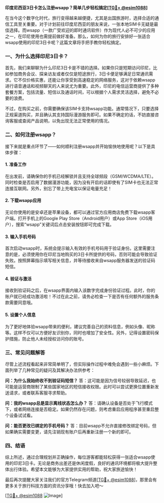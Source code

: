 **印度尼西亚3日卡怎么注册wsapp？简单几步轻松搞定[[TG💪+ @esim1088](https://t.me/s/esim1088)]**

在当今这个数字化时代，旅行变得越来越便捷，尤其是出国旅游时，选择合适的通信工具至关重要。对于计划前往印度尼西亚的朋友来说，一张本地SIM卡无疑是最佳选择。而wsapp（一款广受欢迎的即时通讯软件）作为现代人必不可少的应用之一，在印尼使用也需提前做好准备。那么，如何为你的旅行安排好一张适合wsapp使用的印尼3日卡呢？这篇文章将手把手教你轻松搞定。

### 一、为什么选择印尼3日卡？

首先，我们来聊聊为什么印尼3日卡是不错的选择。如果你只是短期访问印尼，比如参加商务会议、探亲访友或者仅仅是短途旅行，3日卡便足够满足日常通讯需求。它不仅价格实惠，还能让你享受到高速稳定的网络服务，这对于依赖wsapp进行语音通话和视频聊天的人来说尤为重要。此外，印尼的电信运营商提供了多种套餐方案，包括流量、短信以及通话时间，可以根据个人需求灵活选择，避免不必要的浪费。

不过，在购买之前，你需要确保该SIM卡支持wsapp功能。通常情况下，只要选择正规渠道购买，并且确认其支持国际漫游服务即可。如果不确定的话，不妨直接咨询客服或查阅产品说明，以免出现无法正常使用的情况。

### 二、如何注册wsapp？

接下来就是重点环节了——如何顺利注册wsapp并开始愉快地使用呢？以下是具体步骤：

#### 1. 准备工作
在出发前，请确保你的手机已经解锁并且支持全球频段（GSM/WCDMA/LTE）。同时检查是否启用了数据漫游功能，因为没有开启的话即使有了SIM卡也无法正常连接互联网。另外，别忘了带上充电宝以保证电量充足！

#### 2. 下载wsapp应用
无论你使用的是安卓还是苹果设备，都可以通过官方应用商店免费下载wsapp客户端。打开手机上的Google Play Store（Android用户）或App Store（iOS用户），搜索“wsapp”关键词后点击安装按钮即可完成下载。

#### 3. 输入手机号码
首次启动wsapp时，系统会提示输入有效的手机号码用于验证身份。这里需要注意的是，必须使用你在印尼当地购买的3日卡所提供的号码，否则可能会导致验证失败。按照屏幕指示填写相关信息，并等待接收来自wsapp服务器发送的验证码短信。

#### 4. 验证与激活
接收到验证码之后，在wsapp界面内输入该数字完成身份验证过程。此时，你的账户就已经成功激活啦！不过在此之前，请务必检查一下是否有任何额外的服务条款需要同意哦。

#### 5. 设置个人信息
为了更好地体验wsapp带来的便利，建议完善自己的资料信息，例如头像、昵称等。这样不仅可以方便好友识别你，同时也增加了安全性。另外，记得设置密码保护措施，防止他人未经授权访问你的账号。

### 三、常见问题解答

尽管上述流程看起来非常简单明了，但实际操作过程中难免会遇到一些小麻烦。下面列举了几种常见的疑问及其解决办法供参考：

**问：为什么我始终收不到验证码短信？**
答：这可能是因为信号较弱导致延迟，也可能是运营商限制了某些国家地区的短信接收权限。此时可以尝试更换位置重新发送请求，或者联系客服寻求帮助。

**问：我的wsapp总是显示离线状态怎么办？**
答：请确认设备是否处于飞行模式下，或者网络连接是否稳定。如果仍然存在问题，则考虑重启应用程序甚至重启整个设备试试看。

**问：能否更改已绑定的手机号码？**
答：目前wsapp不允许直接修改绑定号码，但如果确实需要变更，请先注销现有账户后再重新注册一个新的即可。

### 四、结语

综上所述，通过合理规划并正确操作，每位游客都能轻松获得一张适合wsapp使用的印尼3日卡。无论是商务出差还是休闲度假，良好的通讯环境都将极大提升整体出行体验。希望本文能够为大家提供实用的帮助，祝大家旅途愉快！

最后再次提醒大家关注我们的官方Telegram频道[[TG💪+ @esim1088](https://t.me/s/esim1088)]，那里会有更多关于旅行科技方面的资讯分享哦！快去加入吧～

[[TG💪+ @esim1088](https://t.me/s/esim1088) ![Image](https://i.postimg.cc/4NQfJmqS/Snipaste-2025-05-13-00-14-12.png)]